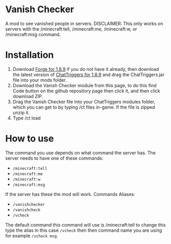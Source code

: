 # Vanish Checker
A mod to see vanished people in servers. DISCLAIMER: This only works on servers with the /minecraft:tell, /minecraft:me, /minecraft:w, or /minecraft:msg command.

# Installation 
1. Download [Forge for 1.8.9](https://files.minecraftforge.net/net/minecraftforge/forge/index_1.8.9.html) if you do not have it already, then download the latest version of [ChatTriggers for 1.8.9](https://www.chattriggers.com/) and drag the ChatTriggers.jar file into your mods folder.
2. Download the Vanish Checker module from this page, to do this find Code button on the github repository page then click it, and then click download ZIP.
3. Drag the Vanish Checker file into your ChatTriggers modules folder, which you can get to by typing /ct files in-game. If the file is zipped unzip it.
4. Type /ct load

# How to use
The command you use depends on what command the server has.
The server needs to have one of these commands:
- `/minecraft:tell`
- `/minecraft:me`
- `/minecraft:w`
- `/minecraft:msg`

If the server has these the mod will work.
Commands Aliases:
- `/vanishchecker`
- `/vanishcheck`
- `/vcheck`

The default command this command will use is /minecraft:tell to change this type the alias in this case `/vcheck` then then command name you are using for example `/vcheck msg`.
